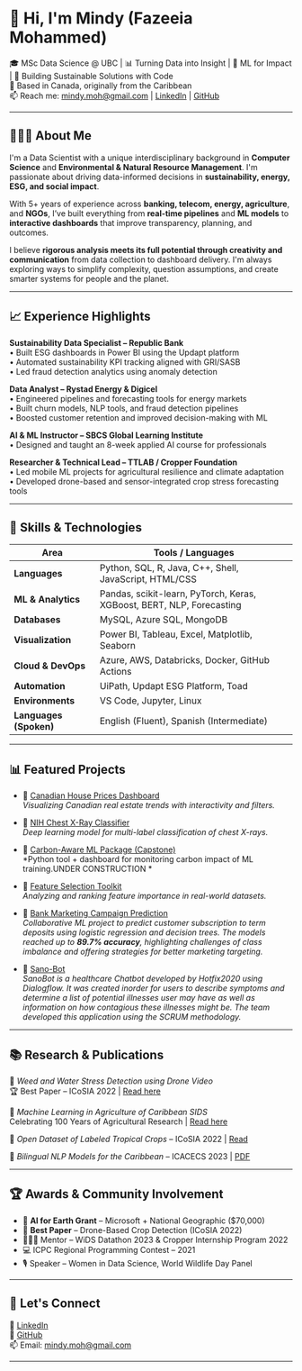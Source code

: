 # 👋 Hi, I'm Mindy (Fazeeia Mohammed)

🎓 MSc Data Science @ UBC | 📊 Turning Data into Insight | 🤖 ML for Impact | 🌱 Building Sustainable Solutions with Code  
📍 Based in Canada, originally from the Caribbean  
📫 Reach me: mindy.moh@gmail.com | [LinkedIn](https://www.linkedin.com/in/fazeeia-mohammed) | [GitHub](https://github.com/mindy001)

---

## 👩🏽‍💻 About Me

I'm a Data Scientist with a unique interdisciplinary background in **Computer Science** and **Environmental & Natural Resource Management**. I'm passionate about driving data-informed decisions in **sustainability, energy, ESG, and social impact**.

With 5+ years of experience across **banking, telecom, energy, agriculture**, and **NGOs**, I’ve built everything from **real-time pipelines** and **ML models** to **interactive dashboards** that improve transparency, planning, and outcomes.

I believe **rigorous analysis meets its full potential through creativity and communication** from data collection to dashboard delivery. I'm always exploring ways to simplify complexity, question assumptions, and create smarter systems for people and the planet.

---

## 📈 Experience Highlights

**Sustainability Data Specialist – Republic Bank**  
• Built ESG dashboards in Power BI using the Updapt platform  
• Automated sustainability KPI tracking aligned with GRI/SASB  
• Led fraud detection analytics using anomaly detection  

**Data Analyst – Rystad Energy & Digicel**  
• Engineered pipelines and forecasting tools for energy markets  
• Built churn models, NLP tools, and fraud detection pipelines  
• Boosted customer retention and improved decision-making with ML  

**AI & ML Instructor – SBCS Global Learning Institute**  
• Designed and taught an 8-week applied AI course for professionals  

**Researcher & Technical Lead – TTLAB / Cropper Foundation**  
• Led mobile ML projects for agricultural resilience and climate adaptation  
• Developed drone-based and sensor-integrated crop stress forecasting tools  

---

## 🧠 Skills & Technologies

| Area            | Tools / Languages |
|-----------------|-------------------|
| **Languages**   | Python, SQL, R, Java, C++, Shell, JavaScript, HTML/CSS |
| **ML & Analytics** | Pandas, scikit-learn, PyTorch, Keras, XGBoost, BERT, NLP, Forecasting |
| **Databases**   | MySQL, Azure SQL, MongoDB |
| **Visualization** | Power BI, Tableau, Excel, Matplotlib, Seaborn |
| **Cloud & DevOps** | Azure, AWS, Databricks, Docker, GitHub Actions |
| **Automation**  | UiPath, Updapt ESG Platform, Toad |
| **Environments** | VS Code, Jupyter, Linux |
| **Languages (Spoken)** | English (Fluent), Spanish (Intermediate) |

---

## 📊 Featured Projects

- 📌 [Canadian House Prices Dashboard](https://canadian-house-prices.onrender.com/)  
  *Visualizing Canadian real estate trends with interactivity and filters.*

- 📌 [NIH Chest X-Ray Classifier](https://github.com/mindy001/NIH-Chest-XRay-Classifier)  
  *Deep learning model for multi-label classification of chest X-rays.*

- 📌 [Carbon-Aware ML Package (Capstone)](https://github.com/mindy001/carbon-aware-ml)  
  *Python tool + dashboard for monitoring carbon impact of ML training.UNDER CONSTRUCTION *

- 📌 [Feature Selection Toolkit](https://github.com/mindy001/FeatureSelection)  
  *Analyzing and ranking feature importance in real-world datasets.*
  
- 📌 [Bank Marketing Campaign Prediction](https://github.com/UBC-MDS/BankMarketingPreditions-)  
  *Collaborative ML project to predict customer subscription to term deposits using logistic regression and decision trees. The models reached up to **89.7% accuracy**, highlighting challenges of class imbalance and offering strategies for better marketing targeting.*
  
- 📌 [Sano-Bot](https://github.com/TyreseLake/SanoBot-Chatbot)  
  *SanoBot is a healthcare Chatbot developed by Hotfix2020 using Dialogflow. It was created inorder for users to describe symptoms and determine a list of potential illnesses user may have as well as information on how contagious these illnesses might be. The team developed this application using the SCRUM methodology.*  

---

## 📚 Research & Publications

📄 *Weed and Water Stress Detection using Drone Video*  
🏆 Best Paper – ICoSIA 2022 | [Read here](https://www.atlantis-press.com/proceedings/icosia-22)

📄 *Machine Learning in Agriculture of Caribbean SIDS*  
Celebrating 100 Years of Agricultural Research | [Read here](https://online.pubhtml5.com/vilk/tcus/#p=1)

📄 *Open Dataset of Labeled Tropical Crops* – ICoSIA 2022 | [Read](https://www.atlantis-press.com/proceedings/icosia-22)

📄 *Bilingual NLP Models for the Caribbean* – ICACECS 2023 | [PDF](https://lab.tt/wp-content/uploads/2023/12/Bilingual_Dialect-Classification-using_NLP.pdf)

---

## 🏆 Awards & Community Involvement

- 🧠 **AI for Earth Grant** – Microsoft + National Geographic ($70,000)  
- 🏅 **Best Paper** – Drone-Based Crop Detection (ICoSIA 2022)  
- 👩🏽‍🏫 Mentor – WiDS Datathon 2023 & Cropper Internship Program 2022  
- 💻 ICPC Regional Programming Contest – 2021  
- 🎙️ Speaker – Women in Data Science, World Wildlife Day Panel  

---

## 🔗 Let's Connect

💼 [LinkedIn](https://www.linkedin.com/in/fazeeia-mohammed)  
📁 [GitHub](https://github.com/mindy001)  
📫 Email: [mindy.moh@gmail.com](mailto:mindy.moh@gmail.com)

---

